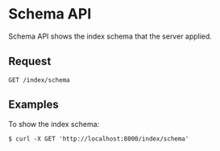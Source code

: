 # Schema API

Schema API shows the index schema that the server applied.

## Request

```text
GET /index/schema
```

## Examples

To show the index schema:

```text
$ curl -X GET 'http://localhost:8000/index/schema'
```
